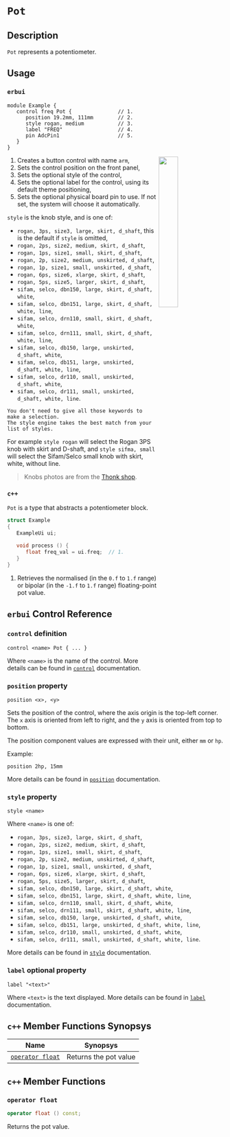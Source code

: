 # `Pot`

## Description

`Pot` represents a potentiometer.


## Usage

### `erbui`

```erbui
module Example {
   control freq Pot {               // 1.
      position 19.2mm, 111mm        // 2.
      style rogan, medium           // 3.
      label "FREQ"                  // 4.
      pin AdcPin1                   // 5.
   }
}
```

<img align="right" width="30%" src="https://www.thonk.co.uk/wp-content/uploads/2019/11/RoganFamily.jpg">

1. Creates a button control with name `arm`,
2. Sets the control position on the front panel,
3. Sets the optional style of the control,
4. Sets the optional label for the control, using its default theme positioning,
5. Sets the optional physical board pin to use. If not set, the system will choose it automatically.

`style` is the knob style, and is one of:
- `rogan, 3ps, size3, large, skirt, d_shaft`, this is the default if `style` is omitted,
- `rogan, 2ps, size2, medium, skirt, d_shaft`,
- `rogan, 1ps, size1, small, skirt, d_shaft`,
- `rogan, 2p, size2, medium, unskirted, d_shaft`,
- `rogan, 1p, size1, small, unskirted, d_shaft`,
- `rogan, 6ps, size6, xlarge, skirt, d_shaft`,
- `rogan, 5ps, size5, larger, skirt, d_shaft`,
- `sifam, selco, dbn150, large, skirt, d_shaft, white`,
- `sifam, selco, dbn151, large, skirt, d_shaft, white, line`,
- `sifam, selco, drn110, small, skirt, d_shaft, white`,
- `sifam, selco, drn111, small, skirt, d_shaft, white, line`,
- `sifam, selco, db150, large, unskirted, d_shaft, white`,
- `sifam, selco, db151, large, unskirted, d_shaft, white, line`,
- `sifam, selco, dr110, small, unskirted, d_shaft, white`,
- `sifam, selco, dr111, small, unskirted, d_shaft, white, line`.

```{note}
You don't need to give all those keywords to make a selection.
The style engine takes the best match from your list of styles.
```

For example `style rogan` will select the Rogan 3PS knob with skirt and D-shaft,
and `style sifma, small` will select the Sifam/Selco small knob with skirt, white, without line.


> Knobs photos are from the [Thonk shop](https://www.thonk.co.uk/shop/make-noise-mutable-style-knobs/).

### `c++`

`Pot` is a type that abstracts a potentiometer block.

```c++
struct Example
{
   ExampleUi ui;
   
   void process () {
      float freq_val = ui.freq;  // 1.
   }
}
```

1. Retrieves the normalised (in the  `0.f` to `1.f` range) or bipolar (in the `-1.f` to `1.f` range)
   floating-point pot value.


## `erbui` Control Reference

### `control` definition

```
control <name> Pot { ... }
```

Where `<name>` is the name of the control.
More details can be found in [`control`](../language/grammar.md#control) documentation.

### `position` property

```
position <x>, <y>
```

Sets the position of the control, where the axis origin is the top-left corner.
The `x` axis is oriented from left to right, and the `y` axis is oriented from top to bottom.

The position component values are expressed with their unit, either `mm` or `hp`.

Example:
```
position 2hp, 15mm
```

More details can be found in [`position`](../language/grammar.md#position) documentation.

### `style` property

```
style <name>
```

Where `<name>` is one of:
- `rogan, 3ps, size3, large, skirt, d_shaft`,
- `rogan, 2ps, size2, medium, skirt, d_shaft`,
- `rogan, 1ps, size1, small, skirt, d_shaft`,
- `rogan, 2p, size2, medium, unskirted, d_shaft`,
- `rogan, 1p, size1, small, unskirted, d_shaft`,
- `rogan, 6ps, size6, xlarge, skirt, d_shaft`,
- `rogan, 5ps, size5, larger, skirt, d_shaft`,
- `sifam, selco, dbn150, large, skirt, d_shaft, white`,
- `sifam, selco, dbn151, large, skirt, d_shaft, white, line`,
- `sifam, selco, drn110, small, skirt, d_shaft, white`,
- `sifam, selco, drn111, small, skirt, d_shaft, white, line`,
- `sifam, selco, db150, large, unskirted, d_shaft, white`,
- `sifam, selco, db151, large, unskirted, d_shaft, white, line`,
- `sifam, selco, dr110, small, unskirted, d_shaft, white`,
- `sifam, selco, dr111, small, unskirted, d_shaft, white, line`.

More details can be found in [`style`](../language/grammar.md#style) documentation.

### `label` optional property

```
label "<text>"
```

Where `<text>` is the text displayed.
More details can be found in [`label`](../language/grammar.md#label) documentation.


## `c++` Member Functions Synopsys

| Name | Synopsys |
| - | - |
| [`operator float`](#operator-float) | Returns the pot value |


## `c++` Member Functions

### `operator float`

```c++
operator float () const;
```

Returns the pot value.
